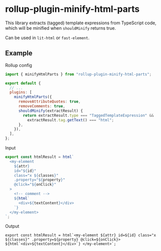 # rollup-plugin-minify-html-parts

This library extracts (tagged) template expressions from TypeScript code, which will be minified when `shouldMinify` returns true.

Can be used in `lit-html` or `fast-element`.

## Example

Rollup config

```js
import { minifyHtmlParts } from "rollup-plugin-minify-html-parts";

export default {
  // ...
  plugins: [
    minifyHtmlParts({
      removeAttributeQuotes: true,
      removeComments: true,
      shouldMinify(extractResult) {
        return extractResult.type === "TaggedTemplateExpression" &&
          extractResult.tag.getText() === "html";
      },
    }),
  ],
};
```

Input

```js
export const htmlResult = html`
  <my-element
    ${attr}
    id="${id}"
    class="x ${classes}"
    .property="${property}"
    @click="${onClick}"
  >
    <!-- comment -->
    ${html`
      <div>${textContent}</div>
    `}
  </my-element>
`;
```

Output

```plain
export const htmlResult = html`<my-element ${attr} id=${id} class="x ${classes}" .property=${property} @click=${onClick}> ${html`<div>${textContent}</div>`} </my-element>`;
```

